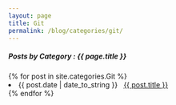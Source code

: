 ```yaml
---
layout: page
title: Git
permalink: /blog/categories/git/
---
```


<h5> Posts by Category : {{ page.title }} </h5>

<div class="card">
{% for post in site.categories.Git %}
 <li class="category-posts"><span>{{ post.date | date_to_string }}</span> &nbsp; <a href="{{ post.url }}">{{ post.title }}</a></li>
{% endfor %}
</div>